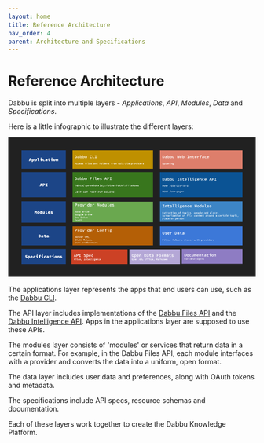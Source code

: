 ```yaml
---
layout: home
title: Reference Architecture
nav_order: 4
parent: Architecture and Specifications
---
```


# Reference Architecture

Dabbu is split into multiple layers - _Applications_, _API_, _Modules_, _Data_ and _Specifications_.

Here is a little infographic to illustrate the different layers:

[![Reference Architecture](../media/ReferenceArchitecture.png)](../media/ReferenceArchitecture.png)

The applications layer represents the apps that end users can use, such as the [Dabbu CLI](../impls/cli).

The API layer includes implementations of the [Dabbu Files API](../files_api/) and the [Dabbu Intelligence API](../intel_api/). Apps in the applications layer are supposed to use these APIs.

The modules layer consists of 'modules' or services that return data in a certain format. For example, in the Dabbu Files API, each module interfaces with a provider and converts the data into a uniform, open format.

The data layer includes user data and preferences, along with OAuth tokens and metadata.

The specifications include API specs, resource schemas and documentation.

Each of these layers work together to create the Dabbu Knowledge Platform.
